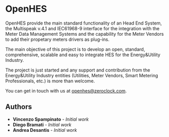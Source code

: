 # OpenHES
OpenHES provide the main standard functionality of an Head End System, the Multispeak v.4.1 and IEC61968-9 interface for the integration with the Meter Data Management Systems and the capability for the Meter Vendors to add their propetary meters drivers as plug-ins.

The main objective of this project is to develop an open, standard, comprehensive, scalable and easy to integrate HES for the Energy&Utility Industry.

The project is just started and any support and contribution from the Energy&Utility Industry entities (Utilities, Meter Vendors, Smart Metering Professionals, etc.) is more than welcome.

You can get in touch with us at openhes@zeroclock.com.

## Authors

* **Vincenzo Spampinato** - *Initial work*
* **Diego Bramati** - *Initial work*
* **Andrea Desantis** - *Initial work*
